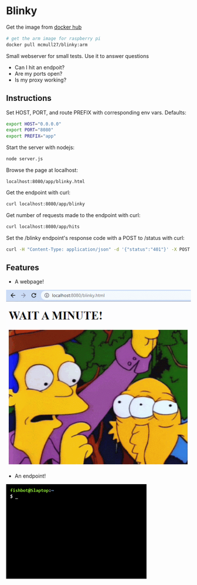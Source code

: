# Blinky

Get the image from [docker hub](https://hub.docker.com/r/mcmull27/blinky)
```bash
# get the arm image for raspberry pi
docker pull mcmull27/blinky:arm
```
Small webserver for small tests. Use it to answer questions
- Can I hit an endpoit?
- Are my ports open?
- Is my proxy working?

## Instructions

Set HOST, PORT, and route PREFIX with corresponding env vars.
Defaults:

```bash
export HOST="0.0.0.0"
export PORT="8080"
export PREFIX="app"
```

Start the server with nodejs:

```bash
node server.js
```

Browse the page at localhost:

```url
localhost:8080/app/blinky.html
```

Get the endpoint with curl:
```bash
curl localhost:8080/app/blinky
```

Get number of requests made to the endpoint with curl:
```bash
curl localhost:8080/app/hits
```

Set the /blinky endpoint's response code with a POST to /status with curl:

```bash
curl -H "Content-Type: application/json" -d '{"status":"401"}' -X POST localhost:8080/app/status
```
## Features
- A webpage!

![blinking](./public/blinking.gif)

- An endpoint!

![get_blinky](./public/get_blinky.gif)